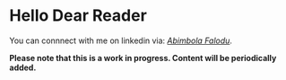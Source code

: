 # Hello Dear Reader

You can connnect with me on linkedin via: [_Abimbola Falodu_](https://linkedin.com/in/abimbolafalodu).<br>

**Please note that this is a work in progress. Content will be periodically added.**
